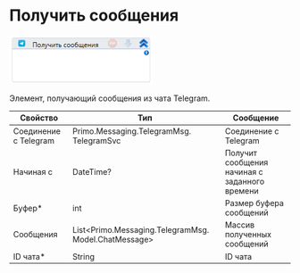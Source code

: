 # Получить сообщения

![](../../../../resources/activities/extra/messengers/telegram/image-43.png)

Элемент, получающий сообщения из чата Telegram.

| Свойство              | Тип                                                   | Сообщение                                     |
| --------------------- | ----------------------------------------------------- | --------------------------------------------- |
| Соединение с Telegram | Primo.Messaging.TelegramMsg. TelegramSvc              | Соединение с Telegram                         |
| Начиная с             | DateTime?                                             | Получит сообщения начиная с заданного времени |
| Буфер\*               | int                                                   | Размер буфера сообщений                       |
| Сообщения             | List\<Primo.Messaging.TelegramMsg. Model.ChatMessage> | Массив полученных сообщений                   |
| ID чата\*             | String                                                | ID чата                                       |

